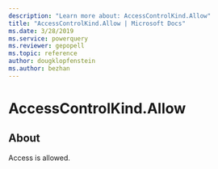 ```yaml
---
description: "Learn more about: AccessControlKind.Allow"
title: "AccessControlKind.Allow | Microsoft Docs"
ms.date: 3/28/2019
ms.service: powerquery
ms.reviewer: gepopell
ms.topic: reference
author: dougklopfenstein
ms.author: bezhan
---
```

# AccessControlKind.Allow

## About  

Access is allowed.

  
